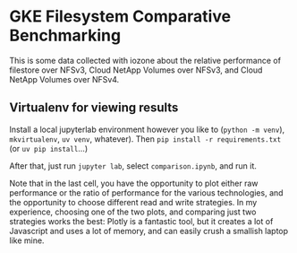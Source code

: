 GKE Filesystem Comparative Benchmarking
=======================================

This is some data collected with iozone about the relative performance
of filestore over NFSv3, Cloud NetApp Volumes over NFSv3, and
Cloud NetApp Volumes over NFSv4.

Virtualenv for viewing results
------------------------------

Install a local jupyterlab environment however you like to (`python -m
venv`), `mkvirtualenv`, `uv venv`, whatever).  Then 
`pip install -r requirements.txt` (or `uv pip install`...)

After that, just run `jupyter lab`, select `comparison.ipynb`, and run
it.

Note that in the last cell, you have the opportunity to plot either
raw performance or the ratio of performance for the various
technologies, and the opportunity to choose different read and write
strategies.  In my experience, choosing one of the two plots, and
comparing just two strategies works the best: Plotly is a fantastic
tool, but it creates a lot of Javascript and uses a lot of memory, and
can easily crush a smallish laptop like mine.

